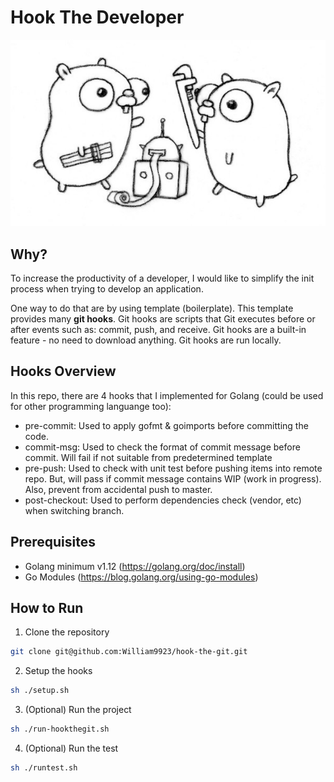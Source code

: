 # Hook The Developer
<p align="center">
  <img src="docs/img/gopher-hooks.jpeg" />
</p>

## Why?
To increase the productivity of a developer, I would like to simplify the init process when trying to develop an application. 

One way to do that are by using template (boilerplate). This template provides many **git hooks**. Git hooks are scripts that Git executes before or after events such as: commit, push, and receive. Git hooks are a built-in feature - no need to download anything. Git hooks are run locally.

## Hooks Overview
In this repo, there are 4 hooks that I implemented for Golang (could be used for other programming languange too):
- pre-commit: Used to apply gofmt & goimports before committing the code.
- commit-msg: Used to check the format of commit message before commit. Will fail if not suitable from predetermined template
- pre-push: Used to check with unit test before pushing items into remote repo. But, will pass if commit message contains WIP (work in progress). Also, prevent from accidental push to master.
- post-checkout: Used to perform dependencies check (vendor, etc) when switching branch.

## Prerequisites
- Golang minimum v1.12 (https://golang.org/doc/install)
- Go Modules (https://blog.golang.org/using-go-modules)

## How to Run 
1. Clone the repository
```bash
git clone git@github.com:William9923/hook-the-git.git
```
2. Setup the hooks
```bash
sh ./setup.sh
```
3. (Optional) Run the project
```bash
sh ./run-hookthegit.sh
```
4. (Optional) Run the test
```bash
sh ./runtest.sh
```

